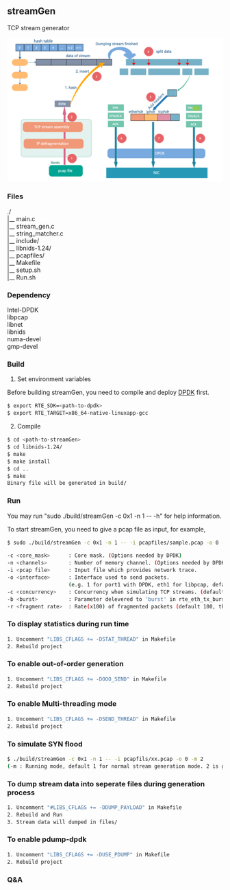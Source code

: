 ## streamGen

TCP stream generator

![streamGen-structure](images/streamGen-structure.png)

### Files

./   
 |__ main.c   
 |__ stream_gen.c   
 |__ string_matcher.c    
 |__ include/   
 |__ libnids-1.24/   
 |__ pcapfiles/  
 |__ Makefile   
 |__ setup.sh   
 |__ Run.sh   

### Dependency

Intel-DPDK  
libpcap  
libnet  
libnids  
numa-devel  
gmp-devel

### Build

1. Set environment variables

Before building streamGen, you need to compile and deploy [DPDK](https://github.com/DPDK/dpdk) first. 

```bash
$ export RTE_SDK=<path-to-dpdk>
$ export RTE_TARGET=x86_64-native-linuxapp-gcc
```


2. Compile

```bash
$ cd <path-to-streamGen>
$ cd libnids-1.24/
$ make
$ make install
$ cd ..
$ make
Binary file will be generated in build/
```

### Run

You may run "sudo ./build/streamGen -c 0x1 -n 1 -- -h" for help information.

To start streamGen, you need to give a pcap file as input, for example,

```bash
$ sudo ./build/streamGen -c 0x1 -n 1 -- -i pcapfiles/sample.pcap -o 0 -c 1000 - r 10
```

```bash
-c <core_mask>		: Core mask. (Options needed by DPDK)
-n <channels>		: Number of memory channel. (Options needed by DPDK)
-i <pcap file>		: Input file which provides network trace.
-o <interface>		: Interface used to send packets.
					(e.g. 1 for port1 with DPDK, eth1 for libpcap, default 0)
-c <concurrency>	: Concurrency when simulating TCP streams. (default 10)  
-b <burst>			: Parameter delevered to 'burst' in rte_eth_tx_burst. (default 1)
-r <fragment rate>	: Rate(x100) of fragmented packets (default 100, that is, 100%) 
```

### To display statistics during run time

```bash
1. Uncomment "LIBS_CFLAGS += -DSTAT_THREAD" in Makefile
2. Rebuild project
```

### To enable out-of-order generation
```bash
1. Uncomment "LIBS_CFLAGS += -DOOO_SEND" in Makefile
2. Rebuild project
```

### To enable Multi-threading mode

```bash
1. Uncomment "LIBS_CFLAGS += -DSEND_THREAD" in Makefile
2. Rebuild project
```

### To simulate SYN flood

```bash
$ ./build/streamGen -c 0x1 -n 1 -- -i pcapfils/xx.pcap -o 0 -m 2
(-m : Running mode, default 1 for normal stream generation mode. 2 is given here for simulating SYN flood)
```

### To dump stream data into seperate files during generation process 

```bash
1. Uncomment "#LIBS_CFLAGS += -DDUMP_PAYLOAD" in Makefile
2. Rebuild and Run 
3. Stream data will dumped in files/ 
```

### To enable pdump-dpdk
```bash
1. Uncomment "LIBS_CFLAGS += -DUSE_PDUMP" in Makefile
2. Rebuild project
```

### Q&A

